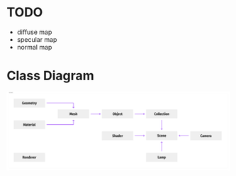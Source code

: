 # TODO
- diffuse map
- specular map
- normal map

# Class Diagram
<img title="class_diagram" alt="class_diagram" src="/resources/class_diagram.jpg">